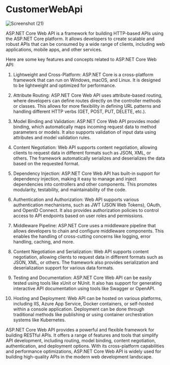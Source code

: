 # CustomerWebApi
![Screenshot (21)](https://github.com/alif-dot/CustomerWebApi/assets/62230465/8e24125e-b523-4b9c-8713-8d6559970f2e)

ASP.NET Core Web API is a framework for building HTTP-based APIs using the ASP.NET Core platform. It allows developers to create scalable and robust APIs that can be consumed by a wide range of clients, including web applications, mobile apps, and other services.

Here are some key features and concepts related to ASP.NET Core Web API:

1. Lightweight and Cross-Platform: ASP.NET Core is a cross-platform framework that can run on Windows, macOS, and Linux. It is designed to be lightweight and optimized for performance.

2. Attribute Routing: ASP.NET Core Web API uses attribute-based routing, where developers can define routes directly on the controller methods or classes. This allows for more flexibility in defining URL patterns and handling different HTTP verbs (GET, POST, PUT, DELETE, etc.).

3. Model Binding and Validation: ASP.NET Core Web API provides model binding, which automatically maps incoming request data to method parameters or models. It also supports validation of input data using attributes and model validation rules.

4. Content Negotiation: Web API supports content negotiation, allowing clients to request data in different formats such as JSON, XML, or others. The framework automatically serializes and deserializes the data based on the requested format.

5. Dependency Injection: ASP.NET Core Web API has built-in support for dependency injection, making it easy to manage and inject dependencies into controllers and other components. This promotes modularity, testability, and maintainability of the code.

6. Authentication and Authorization: Web API supports various authentication mechanisms, such as JWT (JSON Web Tokens), OAuth, and OpenID Connect. It also provides authorization policies to control access to API endpoints based on user roles and permissions.

7. Middleware Pipeline: ASP.NET Core uses a middleware pipeline that allows developers to chain and configure middleware components. This enables the handling of cross-cutting concerns like logging, error handling, caching, and more.

8. Content Negotiation and Serialization: Web API supports content negotiation, allowing clients to request data in different formats such as JSON, XML, or others. The framework also provides serialization and deserialization support for various data formats.

9. Testing and Documentation: ASP.NET Core Web API can be easily tested using tools like xUnit or NUnit. It also has support for generating interactive API documentation using tools like Swagger or OpenAPI.

10. Hosting and Deployment: Web API can be hosted on various platforms, including IIS, Azure App Service, Docker containers, or self-hosted within a console application. Deployment can be done through traditional methods like publishing or using container orchestration systems like Kubernetes.

ASP.NET Core Web API provides a powerful and flexible framework for building RESTful APIs. It offers a range of features and tools that simplify API development, including routing, model binding, content negotiation, authentication, and deployment options. With its cross-platform capabilities and performance optimizations, ASP.NET Core Web API is widely used for building high-quality APIs in the modern web development landscape.
